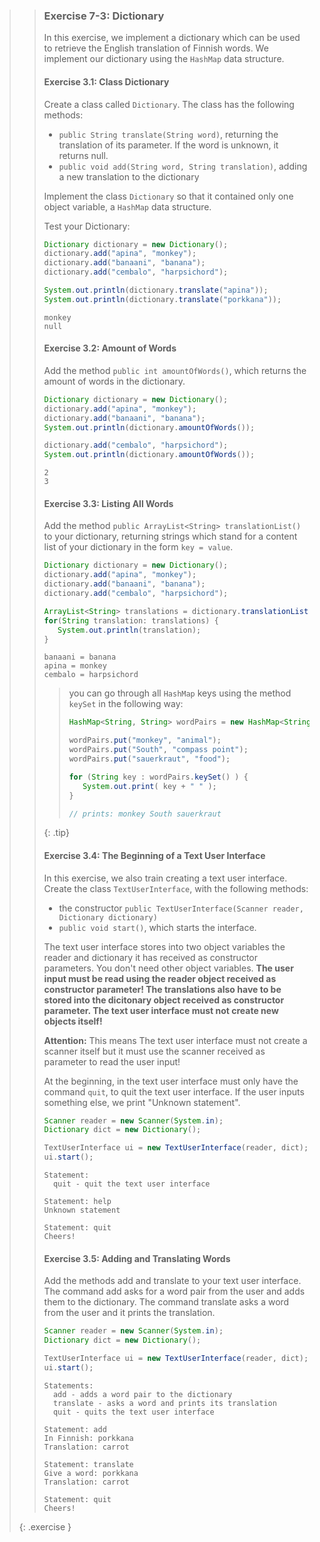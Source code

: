 >>### Exercise 7-3: Dictionary
>>
>> In this exercise, we implement a dictionary which can be used to retrieve the English translation of Finnish words. We implement our dictionary using the `HashMap` data structure.
>>
>> #### Exercise 3.1: Class Dictionary
>>
>> Create a class called `Dictionary`. The class has the following methods:
>>
>> - `public String translate(String word)`, returning the translation of its parameter. If the word is unknown, it returns null.
>> - `public void add(String word, String translation)`, adding a new translation to the dictionary
>>
>> Implement the class `Dictionary` so that it contained only one object variable, a `HashMap` data structure.
>>
>> Test your Dictionary:
>> ```java
>>Dictionary dictionary = new Dictionary();
>>dictionary.add("apina", "monkey");
>>dictionary.add("banaani", "banana");
>>dictionary.add("cembalo", "harpsichord");
>>
>>System.out.println(dictionary.translate("apina"));
>>System.out.println(dictionary.translate("porkkana"));
>> ```
>>
>> ```output
>> monkey
>> null
>> ```
>>
>> #### Exercise 3.2: Amount of Words
>>
>> Add the method `public int amountOfWords()`, which returns the amount of words in the dictionary.
>>
>> ```java
>>Dictionary dictionary = new Dictionary();
>>dictionary.add("apina", "monkey");
>>dictionary.add("banaani", "banana");
>>System.out.println(dictionary.amountOfWords());
>>
>>dictionary.add("cembalo", "harpsichord");
>>System.out.println(dictionary.amountOfWords());
>> ```
>>
>> ```output
>> 2
>> 3
>> ```
>>
>> #### Exercise 3.3: Listing All Words
>> 
>> Add the method `public ArrayList<String> translationList()` to your dictionary, returning strings which stand for a content list of your dictionary in the form `key = value`.
>>
>> ```java
>>Dictionary dictionary = new Dictionary();
>>dictionary.add("apina", "monkey");
>>dictionary.add("banaani", "banana");
>>dictionary.add("cembalo", "harpsichord");
>>
>>ArrayList<String> translations = dictionary.translationList();
>>for(String translation: translations) {
>>    System.out.println(translation);
>>}
>> ```
>>
>> ```output
>> banaani = banana
>> apina = monkey
>> cembalo = harpsichord
>> ```
>>
>>> you can go through all `HashMap` keys using the method `keySet` in the following way:
>>>
>>> ```java
>>>HashMap<String, String> wordPairs = new HashMap<String, String>();
>>>
>>>wordPairs.put("monkey", "animal");
>>>wordPairs.put("South", "compass point");
>>>wordPairs.put("sauerkraut", "food");
>>>
>>>for (String key : wordPairs.keySet() ) {
>>>    System.out.print( key + " " );
>>>}
>>>
>>>// prints: monkey South sauerkraut
>>> ```
>>>
>>{: .tip}
>>
>> #### Exercise 3.4: The Beginning of a Text User Interface
>>
>> In this exercise, we also train creating a text user interface. Create the class `TextUserInterface`, with the following methods:
>>
>> - the constructor `public TextUserInterface(Scanner reader, Dictionary dictionary)`
>> - `public void start()`, which starts the interface.
>> 
>> The text user interface stores into two object variables the reader and dictionary it has received as constructor parameters. You don't need other object variables. **The user input must be read using the reader object received as constructor parameter! The translations also have to be stored into the dicitonary object received as constructor parameter. The text user interface must not create new objects itself!**
>>
>> **Attention:** This means The text user interface must not create a scanner itself but it must use the scanner received as parameter to read the user input!
>>
>> At the beginning, in the text user interface must only have the command `quit`, to quit the text user interface. If the user inputs something else, we print "Unknown statement".
>>
>> ```java
>> Scanner reader = new Scanner(System.in);
>> Dictionary dict = new Dictionary();
>>
>> TextUserInterface ui = new TextUserInterface(reader, dict);
>> ui.start();
>> ```
>> 
>> ```output
>> Statement:
>>   quit - quit the text user interface
>>
>> Statement: help
>> Unknown statement
>>
>> Statement: quit
>> Cheers!
>> ```
>>
>> #### Exercise 3.5: Adding and Translating Words
>>
>> Add the methods add and translate to your text user interface. The command add asks for a word pair from the user and adds them to the dictionary. The command translate asks a word from the user and it prints the translation.
>>
>> ```java
>> Scanner reader = new Scanner(System.in);
>> Dictionary dict = new Dictionary();
>>
>> TextUserInterface ui = new TextUserInterface(reader, dict);
>> ui.start();
>> ```
>>
>> ```output
>> Statements:
>>   add - adds a word pair to the dictionary
>>   translate - asks a word and prints its translation
>>   quit - quits the text user interface
>>
>> Statement: add
>> In Finnish: porkkana
>> Translation: carrot
>>
>> Statement: translate
>> Give a word: porkkana
>> Translation: carrot
>>
>> Statement: quit
>> Cheers!
>> ```
>>
>{: .exercise }